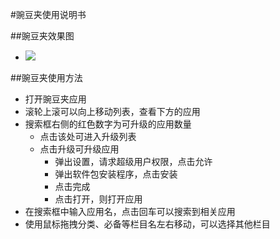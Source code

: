 #豌豆夹使用说明书

##豌豆夹效果图
- ![](https://github.com/openthos/app-testing-results/blob/master/IMGview/wandoujia.png)

##豌豆夹使用方法
- 打开豌豆夹应用
- 滚轮上滚可以向上移动列表，查看下方的应用
- 搜索框右侧的红色数字为可升级的应用数量
   - 点击该处可进入升级列表
   - 点击升级可升级应用
       - 弹出设置，请求超级用户权限，点击允许
       - 弹出软件包安装程序，点击安装
       - 点击完成
       - 点击打开，则打开应用
- 在搜索框中输入应用名，点击回车可以搜索到相关应用
- 使用鼠标拖拽分类、必备等栏目名左右移动，可以选择其他栏目
